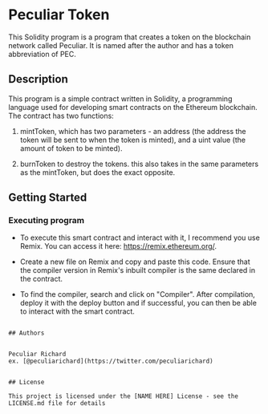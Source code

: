 # Peculiar Token

This Solidity program is a program that creates a token on the blockchain network called Peculiar. It is named after the author and has a token abbreviation of PEC.

## Description

This program is a simple contract written in Solidity, a programming language used for developing smart contracts on the Ethereum blockchain. The contract has two functions:

1.  mintToken, which has two parameters - an address (the address the token will be sent to when the token is minted), and a uint value (the amount of token to be minted). 

2. burnToken to destroy the tokens. this also takes in the same parameters as the mintToken, but does the exact opposite.

## Getting Started

### Executing program

* To execute this smart contract and interact with it, I recommend you use Remix. You can access it here: https://remix.ethereum.org/.

* Create a new file on Remix and copy and paste this code. Ensure that the compiler version in Remix's inbuilt compiler is the same declared in the contract.

* To find the compiler, search and click on "Compiler". After compilation, deploy it with the deploy button and if successful, you can then be able to interact with the smart contract.

```

## Authors


Peculiar Richard 
ex. [@peculiarichard](https://twitter.com/peculiarichard)


## License

This project is licensed under the [NAME HERE] License - see the LICENSE.md file for details
